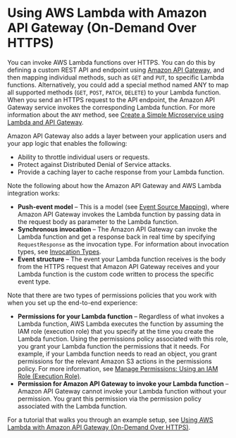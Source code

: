 # Using AWS Lambda with Amazon API Gateway \(On\-Demand Over HTTPS\)<a name="with-on-demand-https"></a>

You can invoke AWS Lambda functions over HTTPS\. You can do this by defining a custom REST API and endpoint using [Amazon API Gateway](https://aws.amazon.com/api-gateway/), and then mapping individual methods, such as `GET` and `PUT`, to specific Lambda functions\. Alternatively, you could add a special method named ANY to map all supported methods \(`GET`, `POST`, `PATCH`, `DELETE`\) to your Lambda function\. When you send an HTTPS request to the API endpoint, the Amazon API Gateway service invokes the corresponding Lambda function\. For more information about the `ANY` method, see [Create a Simple Microservice using Lambda and API Gateway](with-on-demand-https-example-configure-event-source_1.md)\.

 Amazon API Gateway also adds a layer between your application users and your app logic that enables the following: 
+ Ability to throttle individual users or requests\. 
+ Protect against Distributed Denial of Service attacks\.
+ Provide a caching layer to cache response from your Lambda function\. 

Note the following about how the Amazon API Gateway and AWS Lambda integration works:
+ **Push\-event model** – This is a model \(see [Event Source Mapping](invocation-options.md#intro-invocation-modes)\), where Amazon API Gateway invokes the Lambda function by passing data in the request body as parameter to the Lambda function\. 
+ **Synchronous invocation** – The Amazon API Gateway can invoke the Lambda function and get a response back in real time by specifying `RequestResponse` as the invocation type\. For information about invocation types, see [Invocation Types](invocation-options.md)\. 
+ **Event structure** – The event your Lambda function receives is the body from the HTTPS request that Amazon API Gateway receives and your Lambda function is the custom code written to process the specific event type\. 

Note that there are two types of permissions policies that you work with when you set up the end\-to\-end experience:
+ **Permissions for your Lambda function** – Regardless of what invokes a Lambda function, AWS Lambda executes the function by assuming the IAM role \(execution role\) that you specify at the time you create the Lambda function\. Using the permissions policy associated with this role, you grant your Lambda function the permissions that it needs\. For example, if your Lambda function needs to read an object, you grant permissions for the relevant Amazon S3 actions in the permissions policy\. For more information, see [Manage Permissions: Using an IAM Role \(Execution Role\)](intro-permission-model.md#lambda-intro-execution-role)\.
+ **Permission for Amazon API Gateway to invoke your Lambda function** – Amazon API Gateway cannot invoke your Lambda function without your permission\. You grant this permission via the permission policy associated with the Lambda function\.

For a tutorial that walks you through an example setup, see [Using AWS Lambda with Amazon API Gateway \(On\-Demand Over HTTPS\)](with-on-demand-https-example.md)\.